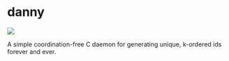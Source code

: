 danny
=====

![](https://dl.dropboxusercontent.com/u/1133314/i/danny.jpg)

A simple coordination-free C daemon for generating unique, k-ordered ids forever and ever.
